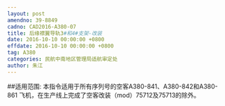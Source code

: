 ```yaml
---
layout: post
amendno: 39-8849
cadno: CAD2016-A380-07
title: 后缘襟翼导轨3#和4#支架-改装
date: 2016-10-10 00:00:00 +0800
effdate: 2016-10-10 00:00:00 +0800
tag: A380
categories: 民航中南地区管理局适航审定处
author: 朱江
---
```


##适用范围:
本指令适用于所有序列号的空客A380-841、A380-842和A380-861
飞机，在生产线上完成了空客改装（mod）75712及75713的除外。

